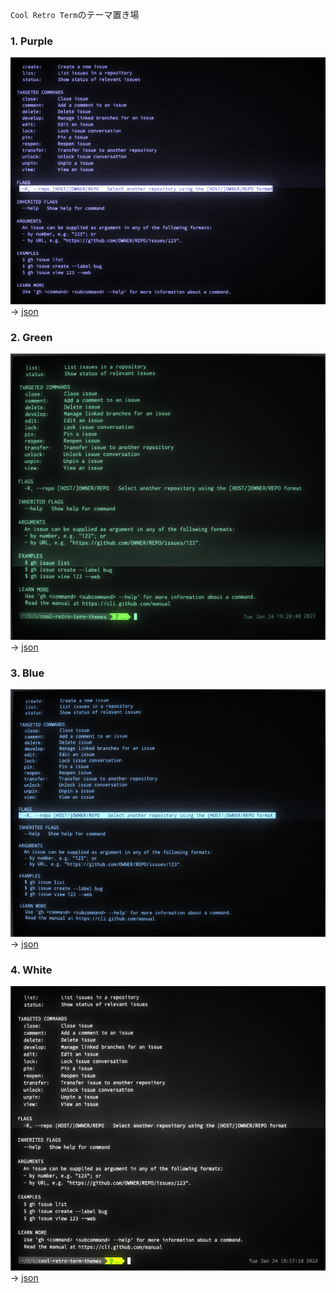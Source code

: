 `Cool Retro Term`のテーマ置き場

### 1. Purple
![](images/purple.png)
-> [json](Themes/Purple.json)

### 2. Green
![](images/green.png)
-> [json](Themes/Green.json)

### 3. Blue
![](images/blue.png)
-> [json](Themes/Blue.json)

### 4. White
![](images/white.png)
-> [json](Themes/White.json)



